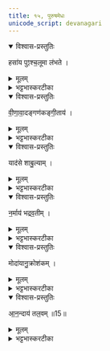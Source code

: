 ```yaml
---
title: १५, पुरुषमेधः
unicode_script: devanagari
---
```


<details open><summary>विश्वास-प्रस्तुतिः</summary>

हसा॑य पुꣵश्च॒लूमा ल॑भते ।
</details>

<details><summary>मूलम्</summary>

हसा॑य पुꣵश्च॒लूमा ल॑भते ।
</details>

<details><summary>भट्टभास्करटीका</summary>

1हसाय निन्दितहासाय पुंश्चलूं पुंश्चलीम् । व्याख्यातेयम् । पुनरालभतिग्रहणं विस्मरणशीलानामनुग्रहार्थम् ।
</details>

<details open><summary>विश्वास-प्रस्तुतिः</summary>

वी॒णा॒वा॒दङ्गण॑कङ्गी॒ताय॑ ।
</details>

<details><summary>मूलम्</summary>

वी॒णा॒वा॒दङ्गण॑कङ्गी॒ताय॑ ।
</details>

<details><summary>भट्टभास्करटीका</summary>

वीणावादं वीणावादनशीलं गणकं श्रुतिस्वरमण्डलादिगणनविदं च गीताय । अत्रेयं प्रक्रिया - यत्र एकस्यै देवतायै एकः पशुरालभ्यते तत्र देवतां प्रथमं निर्दिश्य पशुं विदधाति । यत्र त्वेकस्यै देवतायै अनेकपश्वालम्भः तत्र सर्वान् पशून् स्वरूपेण दर्शयित्वा पश्चाद्देवतां विदधाति । यथा - 'वीणावादं गणकं गीताय, तूणवध्मं ग्रामण्यं पाणिसंघातं नृत्ताय, प्राणमपानं व्यानमुदानं समानं तान्वायवे, अथैतानरूपेभ्यः' इति ।
</details>

<details open><summary>विश्वास-प्रस्तुतिः</summary>

याद॑से शाबु॒ल्याम् ।
</details>

<details><summary>मूलम्</summary>

याद॑से शाबु॒ल्याम् ।
</details>

<details><summary>भट्टभास्करटीका</summary>

यादसे ग्राहाय शाबुल्यां श्वित्रशबलशरीराम् । वर्णान्यत्वं छान्दसम् । भावप्रत्ययान्तान्मत्वर्थीयोऽकारः । श्वित्रिणी हि यादांसीव भीतिं जनयति । तादृशभर्तृमतीमेके ।
</details>

<details open><summary>विश्वास-प्रस्तुतिः</summary>

न॒र्माय॑ भद्रव॒तीम् ।
</details>

<details><summary>मूलम्</summary>

न॒र्माय॑ भद्रव॒तीम् ।
</details>

<details><summary>भट्टभास्करटीका</summary>

नर्माय प्रियवचनाय भद्रवतीं भद्रलक्षणयुक्तशरीराम् ।
</details>

<details open><summary>विश्वास-प्रस्तुतिः</summary>

मोदा॑यानु॒क्रोश॑कम् ।
</details>

<details><summary>मूलम्</summary>

मोदा॑यानु॒क्रोश॑कम् ।
</details>

<details><summary>भट्टभास्करटीका</summary>

मोदाय हर्षाय अनुक्रोशकं गणमध्ये जनानामाह्लातारं हृष्टान्तरात्मानम् ।
</details>

<details open><summary>विश्वास-प्रस्तुतिः</summary>

आ॒न॒न्दाय॑ तल॒वम् ॥15॥  
</details>

<details><summary>मूलम्</summary>

आ॒न॒न्दाय॑ तल॒वम् ॥15॥  
</details>

<details><summary>भट्टभास्करटीका</summary>

आनन्दाय तलवं काहळादिषूदनम् । मुखवाद्यकारिणमेके ॥  

इति तृतीये चतुर्थे पञ्चदशोऽनुवाकः ॥  

</details>

